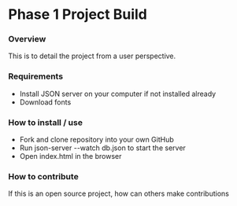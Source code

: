 # Phase 1 Project Build

### Overview
This is to detail the project from a user perspective.

### Requirements
* Install JSON server on your computer if not installed already
* Download fonts

### How to install / use
* Fork and clone repository into your own GitHub
* Run json-server --watch db.json to start the server
* Open index.html in the browser

### How to contribute
If this is an open source project, how can others make contributions




